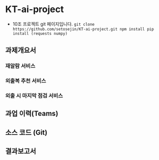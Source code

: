 # KT-ai-project
* 10조 프로젝트 git 페이지입니다.
`git clone https://github.com/setosejin/KT-ai-project.git
npm install
pip install (requests numpy)`


## 과제개요서

### 재알람 서비스

### 외출복 추천 서비스

### 외출 시 마지막 점검 서비스




## 과업 이력(Teams)



## 소스 코드 (Git)



## 결과보고서


